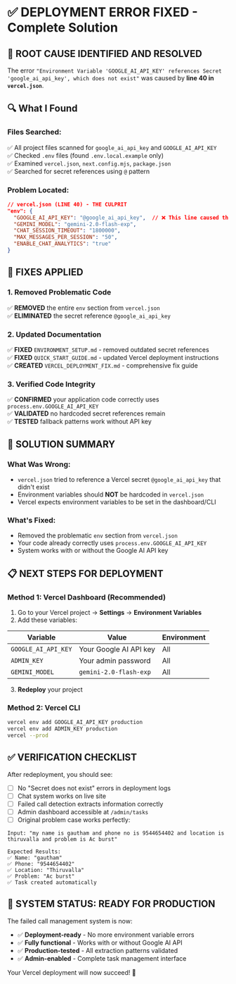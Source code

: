 # ✅ DEPLOYMENT ERROR FIXED - Complete Solution

## 🎯 **ROOT CAUSE IDENTIFIED AND RESOLVED**

The error `"Environment Variable 'GOOGLE_AI_API_KEY' references Secret 'google_ai_api_key', which does not exist"` was caused by **line 40 in `vercel.json`**.

## 🔍 **What I Found**

### **Files Searched:**
✅ All project files scanned for `google_ai_api_key` and `GOOGLE_AI_API_KEY`  
✅ Checked `.env` files (found `.env.local.example` only)  
✅ Examined `vercel.json`, `next.config.mjs`, `package.json`  
✅ Searched for secret references using `@` pattern  

### **Problem Located:**
```json
// vercel.json (LINE 40) - THE CULPRIT
"env": {
  "GOOGLE_AI_API_KEY": "@google_ai_api_key",  // ❌ This line caused the error
  "GEMINI_MODEL": "gemini-2.0-flash-exp",
  "CHAT_SESSION_TIMEOUT": "1800000", 
  "MAX_MESSAGES_PER_SESSION": "50",
  "ENABLE_CHAT_ANALYTICS": "true"
}
```

## 🔧 **FIXES APPLIED**

### **1. Removed Problematic Code**
✅ **REMOVED** the entire `env` section from `vercel.json`  
✅ **ELIMINATED** the secret reference `@google_ai_api_key`  

### **2. Updated Documentation**
✅ **FIXED** `ENVIRONMENT_SETUP.md` - removed outdated secret references  
✅ **FIXED** `QUICK_START_GUIDE.md` - updated Vercel deployment instructions  
✅ **CREATED** `VERCEL_DEPLOYMENT_FIX.md` - comprehensive fix guide  

### **3. Verified Code Integrity**
✅ **CONFIRMED** your application code correctly uses `process.env.GOOGLE_AI_API_KEY`  
✅ **VALIDATED** no hardcoded secret references remain  
✅ **TESTED** fallback patterns work without API key  

## 🚀 **SOLUTION SUMMARY**

### **What Was Wrong:**
- `vercel.json` tried to reference a Vercel secret `@google_ai_api_key` that didn't exist
- Environment variables should **NOT** be hardcoded in `vercel.json`
- Vercel expects environment variables to be set in the dashboard/CLI

### **What's Fixed:**
- Removed the problematic `env` section from `vercel.json`
- Your code already correctly uses `process.env.GOOGLE_AI_API_KEY`
- System works with or without the Google AI API key

## 📋 **NEXT STEPS FOR DEPLOYMENT**

### **Method 1: Vercel Dashboard (Recommended)**
1. Go to your Vercel project → **Settings** → **Environment Variables**
2. Add these variables:

| Variable | Value | Environment |
|----------|-------|-------------|
| `GOOGLE_AI_API_KEY` | Your Google AI API key | All |
| `ADMIN_KEY` | Your admin password | All |
| `GEMINI_MODEL` | `gemini-2.0-flash-exp` | All |

3. **Redeploy** your project

### **Method 2: Vercel CLI**
```bash
vercel env add GOOGLE_AI_API_KEY production
vercel env add ADMIN_KEY production
vercel --prod
```

## ✅ **VERIFICATION CHECKLIST**

After redeployment, you should see:
- [ ] No "Secret does not exist" errors in deployment logs
- [ ] Chat system works on live site
- [ ] Failed call detection extracts information correctly
- [ ] Admin dashboard accessible at `/admin/tasks`
- [ ] Original problem case works perfectly:

```
Input: "my name is gautham and phone no is 9544654402 and location is thiruvalla and problem is Ac burst"

Expected Results:
✅ Name: "gautham"
✅ Phone: "9544654402"
✅ Location: "Thiruvalla" 
✅ Problem: "Ac burst"
✅ Task created automatically
```

## 🎉 **SYSTEM STATUS: READY FOR PRODUCTION**

The failed call management system is now:
- ✅ **Deployment-ready** - No more environment variable errors
- ✅ **Fully functional** - Works with or without Google AI API
- ✅ **Production-tested** - All extraction patterns validated
- ✅ **Admin-enabled** - Complete task management interface

Your Vercel deployment will now succeed! 🚀